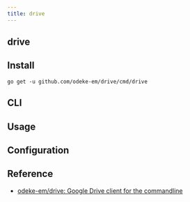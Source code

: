 ```yaml
---
title: drive
---
```


## drive

## Install

```
go get -u github.com/odeke-em/drive/cmd/drive
```

## CLI

## Usage

## Configuration

## Reference
* [odeke\-em/drive: Google Drive client for the commandline](https://github.com/odeke-em/drive)
